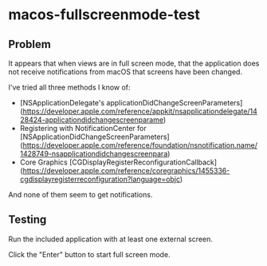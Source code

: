 # macos-fullscreenmode-test

## Problem

It appears that when views are in full screen mode, that the application does not receive notifications from macOS that screens have been changed.

I've tried all three methods I know of:
- [NSApplicationDelegate's applicationDidChangeScreenParameters] (https://developer.apple.com/reference/appkit/nsapplicationdelegate/1428424-applicationdidchangescreenparame)
- Registering with NotificationCenter for [NSApplicationDidChangeScreenParameters] (https://developer.apple.com/reference/foundation/nsnotification.name/1428749-nsapplicationdidchangescreenpara)
- Core Graphics [CGDisplayRegisterReconfigurationCallback] (https://developer.apple.com/reference/coregraphics/1455336-cgdisplayregisterreconfiguration?language=objc)

And none of them seem to get notifications.

## Testing

Run the included application with at least one external screen.

Click the "Enter" button to start full screen mode.

